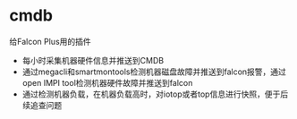 # cmdb
给Falcon Plus用的插件
* 每小时采集机器硬件信息并推送到CMDB
* 通过megacli和smartmontools检测机器磁盘故障并推送到falcon报警，通过open IMPI tool检测机器硬件故障并推送到falcon
* 通过检测机器负载，在机器负载高时，对iotop或者top信息进行快照，便于后续追查问题
